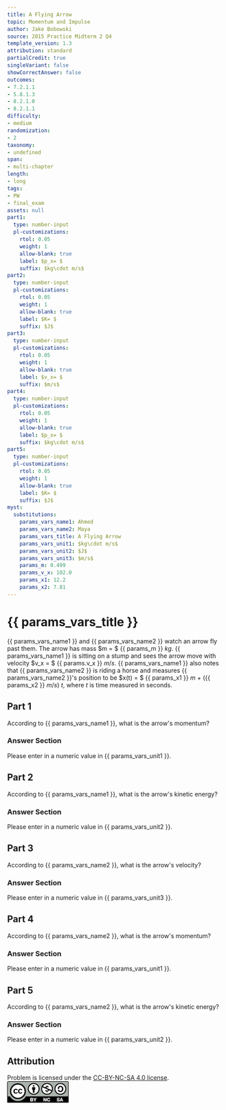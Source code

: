 ```yaml
---
title: A Flying Arrow
topic: Momentum and Impulse
author: Jake Bobowski
source: 2015 Practice Midterm 2 Q4
template_version: 1.3
attribution: standard
partialCredit: true
singleVariant: false
showCorrectAnswer: false
outcomes:
- 7.2.1.1
- 5.8.1.3
- 8.2.1.0
- 8.2.1.1
difficulty:
- medium
randomization:
- 2
taxonomy:
- undefined
span:
- multi-chapter
length:
- long
tags:
- PW
- final_exam
assets: null
part1:
  type: number-input
  pl-customizations:
    rtol: 0.05
    weight: 1
    allow-blank: true
    label: $p_x= $
    suffix: $kg\cdot m/s$
part2:
  type: number-input
  pl-customizations:
    rtol: 0.05
    weight: 1
    allow-blank: true
    label: $K= $
    suffix: $J$
part3:
  type: number-input
  pl-customizations:
    rtol: 0.05
    weight: 1
    allow-blank: true
    label: $v_x= $
    suffix: $m/s$
part4:
  type: number-input
  pl-customizations:
    rtol: 0.05
    weight: 1
    allow-blank: true
    label: $p_x= $
    suffix: $kg\cdot m/s$
part5:
  type: number-input
  pl-customizations:
    rtol: 0.05
    weight: 1
    allow-blank: true
    label: $K= $
    suffix: $J$
myst:
  substitutions:
    params_vars_name1: Ahmed
    params_vars_name2: Maya
    params_vars_title: A Flying Arrow
    params_vars_unit1: $kg\cdot m/s$
    params_vars_unit2: $J$
    params_vars_unit3: $m/s$
    params_m: 0.499
    params_v_x: 102.0
    params_x1: 12.2
    params_x2: 7.81
---
```

# {{ params_vars_title }}
{{ params_vars_name1 }} and {{ params_vars_name2 }} watch an arrow fly past them.
The arrow has mass $m = $ {{ params_m }} $kg$.
{{ params_vars_name1 }} is sitting on a stump and sees the arrow move with velocity $v_x = $ {{ params.v_x }} $m/s$.
{{ params_vars_name1 }} also notes that {{ params_vars_name2 }} is riding a horse and measures {{ params_vars_name2 }}'s position to be $x(t) = $ {{ params_x1 }} $m$ + ({{ params_x2 }} $m/s$) $t$, where $t$ is time measured in seconds.

## Part 1

According to {{ params_vars_name1 }}, what is the arrow's momentum?

### Answer Section

Please enter in a numeric value in {{ params_vars_unit1 }}.

## Part 2

According to {{ params_vars_name1 }}, what is the arrow's kinetic energy?

### Answer Section

Please enter in a numeric value in {{ params_vars_unit2 }}.

## Part 3

According to {{ params_vars_name2 }}, what is the arrow's velocity?

### Answer Section

Please enter in a numeric value in {{ params_vars_unit3 }}.

## Part 4

According to {{ params_vars_name2 }}, what is the arrow's momentum?

### Answer Section

Please enter in a numeric value in {{ params_vars_unit1 }}.

## Part 5

According to {{ params_vars_name2 }}, what is the arrow's kinetic energy?

### Answer Section

Please enter in a numeric value in {{ params_vars_unit2 }}.

## Attribution

Problem is licensed under the [CC-BY-NC-SA 4.0 license](https://creativecommons.org/licenses/by-nc-sa/4.0/).<br> ![The Creative Commons 4.0 license requiring attribution-BY, non-commercial-NC, and share-alike-SA license.](https://raw.githubusercontent.com/firasm/bits/master/by-nc-sa.png)